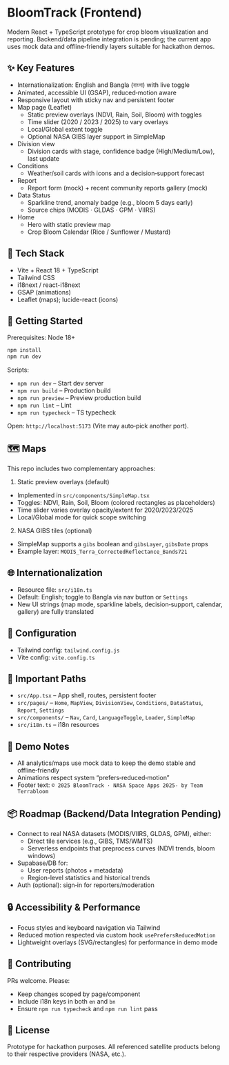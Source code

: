 # BloomTrack (Frontend)

Modern React + TypeScript prototype for crop bloom visualization and reporting. Backend/data pipeline integration is pending; the current app uses mock data and offline‑friendly layers suitable for hackathon demos.

## ✨ Key Features

- Internationalization: English and Bangla (বাংলা) with live toggle
- Animated, accessible UI (GSAP), reduced‑motion aware
- Responsive layout with sticky nav and persistent footer
- Map page (Leaflet)
  - Static preview overlays (NDVI, Rain, Soil, Bloom) with toggles
  - Time slider (2020 / 2023 / 2025) to vary overlays
  - Local/Global extent toggle
  - Optional NASA GIBS layer support in SimpleMap
- Division view
  - Division cards with stage, confidence badge (High/Medium/Low), last update
- Conditions
  - Weather/soil cards with icons and a decision‑support forecast
- Report
  - Report form (mock) + recent community reports gallery (mock)
- Data Status
  - Sparkline trend, anomaly badge (e.g., bloom 5 days early)
  - Source chips (MODIS · GLDAS · GPM · VIIRS)
- Home
  - Hero with static preview map
  - Crop Bloom Calendar (Rice / Sunflower / Mustard)

## 🧱 Tech Stack

- Vite + React 18 + TypeScript
- Tailwind CSS
- i18next / react-i18next
- GSAP (animations)
- Leaflet (maps); lucide-react (icons)

## 🚀 Getting Started

Prerequisites: Node 18+

```bash
npm install
npm run dev
```

Scripts:
- `npm run dev` – Start dev server
- `npm run build` – Production build
- `npm run preview` – Preview production build
- `npm run lint` – Lint
- `npm run typecheck` – TS typecheck

Open: `http://localhost:5173` (Vite may auto‑pick another port).

## 🗺️ Maps

This repo includes two complementary approaches:

1) Static preview overlays (default)
- Implemented in `src/components/SimpleMap.tsx`
- Toggles: NDVI, Rain, Soil, Bloom (colored rectangles as placeholders)
- Time slider varies overlay opacity/extent for 2020/2023/2025
- Local/Global mode for quick scope switching

2) NASA GIBS tiles (optional)
- SimpleMap supports a `gibs` boolean and `gibsLayer`, `gibsDate` props
- Example layer: `MODIS_Terra_CorrectedReflectance_Bands721`

## 🌐 Internationalization

- Resource file: `src/i18n.ts`
- Default: English; toggle to Bangla via nav button or `Settings`
- New UI strings (map mode, sparkline labels, decision‑support, calendar, gallery) are fully translated

## 🔧 Configuration

- Tailwind config: `tailwind.config.js`
- Vite config: `vite.config.ts`

## 📁 Important Paths

- `src/App.tsx` – App shell, routes, persistent footer
- `src/pages/` – `Home`, `MapView`, `DivisionView`, `Conditions`, `DataStatus`, `Report`, `Settings`
- `src/components/` – `Nav`, `Card`, `LanguageToggle`, `Loader`, `SimpleMap`
- `src/i18n.ts` – i18n resources

## 🧪 Demo Notes

- All analytics/maps use mock data to keep the demo stable and offline‑friendly
- Animations respect system “prefers‑reduced‑motion”
- Footer text: `© 2025 BloomTrack · NASA Space Apps 2025- by Team Terrabloom`

## 📦 Roadmap (Backend/Data Integration Pending)

- Connect to real NASA datasets (MODIS/VIIRS, GLDAS, GPM), either:
  - Direct tile services (e.g., GIBS, TMS/WMTS)
  - Serverless endpoints that preprocess curves (NDVI trends, bloom windows)
- Supabase/DB for:
  - User reports (photos + metadata)
  - Region-level statistics and historical trends
- Auth (optional): sign‑in for reporters/moderation

## 🔒 Accessibility & Performance

- Focus styles and keyboard navigation via Tailwind
- Reduced motion respected via custom hook `usePrefersReducedMotion`
- Lightweight overlays (SVG/rectangles) for performance in demo mode

## 🤝 Contributing

PRs welcome. Please:
- Keep changes scoped by page/component
- Include i18n keys in both `en` and `bn`
- Ensure `npm run typecheck` and `npm run lint` pass

## 📜 License

Prototype for hackathon purposes. All referenced satellite products belong to their respective providers (NASA, etc.).
